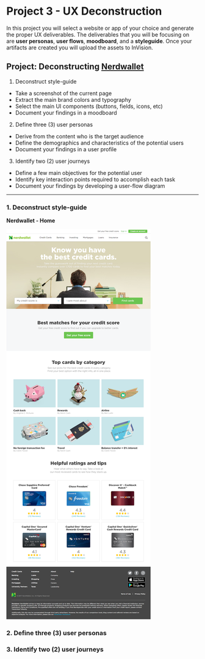 # Project 3 - UX Deconstruction

In this project you will select a website or app of your choice and generate the proper UX deliverables. The deliverables that you will be focusing on are **user personas**, **user flows**, **moodboard**, and a **styleguide**. Once your artifacts are created you will upload the assets to InVision.


## Project: Deconstructing [Nerdwallet][1]


1. Deconstruct style-guide
- Take a screenshot of the current page
- Extract the main brand colors and typography
- Select the main UI components (buttons, fields, icons, etc)
- Document your findings in a moodboard

2. Define three (3) user personas
- Derive from the content who is the target audience
- Define the demographics and characteristics of the potential users
- Document your findings in a user profile

3. Identify two (2) user journeys
- Define a few main objectives for the potential user
- Identify key interaction points required to accomplish each task
- Document your findings by developing a user-flow diagram


- - -

### 1. Deconstruct style-guide


**Nerdwallet - Home**

![Sketches](img/01-screenshot.png)




### 2. Define three (3) user personas




### 3. Identify two (2) user journeys








[1]: https://www.nerdwallet.com/
